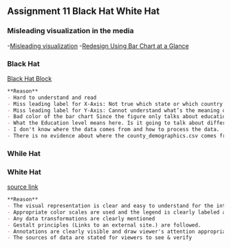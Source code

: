## Assignment 11 Black Hat White Hat

### Misleading visualization in the media 
-[Misleading visualization](https://user-images.githubusercontent.com/35818451/116770263-1d635f00-a9f7-11eb-9ee8-004df01aed34.png)
-[Redesign Using Bar Chart at a Glance](https://bl.ocks.org/yanliang789/590c5eb4a34d9bd4b535b21aabaaaba3)

### Black Hat
[Black Hat Block](https://bl.ocks.org/yanliang789/75ea984109906138aca39b6d7d82f9b3)

```markdown
**Reason**
- Hard to understand and read
- Miss leading label for X-Axis: Not true which state or which country the counties belong.
- Miss leading label for Y-Axis: Cannot understand what’s the meaning of education, is it for high school, college, or master? What’s the meaning of the legends? Percentage or number of people?
- Bad color of the bar chart Since the figure only talks about education, using a sequential scale will be much better.
- What the Education level means here. Is it going to talk about different kinds of education levels here or not?
- I don't know where the data comes from and how to process the data.
- There is no evidence about where the county_demographics.csv comes from and how it was collected and where it was found.
```

### While Hat

### White Hat
[]()
[source link](https://www.kaggle.com/tunguz/us-elections-dataset)

```markdown
**Reason**
- The visual representation is clear and easy to understand for the intended audience
- Appropriate color scales are used and the legend is clearly labeled and visible with an appropriately sized font
- Any data transformations are clearly mentioned
- Gestalt principles (Links to an external site.) are followed.
- Annotations are clearly visible and draw viewer's attention appropriately. Hint: Consider using d3-annotation - https://d3-annotation.susielu.com/ (Links to an external site.) for this. d3-annotation is really awesome!
- The sources of data are stated for viewers to see & verify
```
